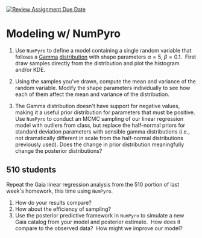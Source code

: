 [![Review Assignment Due Date](https://classroom.github.com/assets/deadline-readme-button-24ddc0f5d75046c5622901739e7c5dd533143b0c8e959d652212380cedb1ea36.svg)](https://classroom.github.com/a/CUogBDcG)
# Modeling w/ NumPyro

1. Use `NumPyro` to define a model containing a single random variable that follows a [Gamma](https://en.wikipedia.org/wiki/Gamma_distribution) [distribution](https://num.pyro.ai/en/stable/distributions.html#gamma) with shape parameters $\alpha=5$, $\beta=0.1$.  First draw samples directly from the distribution and plot the histogram and/or KDE.

1. Using the samples you've drawn, compute the mean and variance of the random variable. Modify the shape parameters individually to see how each of them affect the mean and variance of the distribution.

1. The Gamma distribution doesn't have support for negative values, making it a useful prior distribution for parameters that must be positive. Use `NumPyro` to conduct an MCMC sampling of our linear regression model with outliers from class, but replace the half-normal priors for standard deviation parameters with sensible gamma distributions (i.e., not dramatically different in scale from the half-normal distributions previously used). Does the change in prior distribution meaningfully change the posterior distributions?

## 510 students
Repeat the Gaia linear regression analysis from the 510 portion of last week's homework, this time using `NumPyro`.

1. How do your results compare?
1. How about the efficiency of sampling?
1. Use the posterior predictive framework in `NumPyro` to simulate a new Gaia catalog from your model and posterior estimate.  How does it compare to the observed data?  How might we improve our model?
